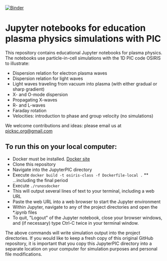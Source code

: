 [![Binder](https://mybinder.org/badge.svg)](https://mybinder.org/v2/gh/UCLA-Plasma-Simulation-Group/JupyterPIC/master)

# Jupyter notebooks for education plasma physics simulations with PIC

This repository contains educational Jupyter notebooks for plasma physics.  The notebooks use particle-in-cell simulations with the 1D PIC code OSIRIS to illustrate:
* Dispersion relation for electron plasma waves
* Dispersion relation for light waves
* Light waves traveling from vacuum into plasma (with either gradual or sharp gradient)
* X- and O-mode dispersion
* Propagating X-waves
* R- and L-waves
* Faraday rotation
* Velocities:  introduction to phase and group velocity (no simulations)

We welcome contributions and ideas:  please email us at picksc.org@gmail.com

## To run this on your local computer:

* Docker must be installed. [Docker site](https://www.docker.com/)
* Clone this repository
* Navigate into the JupyterPIC directory
* Execute `docker build -t osiris-class -f Dockerfile-local .`
** ...including the final period
* Execute `./runosdocker`
* This will output several lines of text to your terminal, including a web URL
* Paste the web URL into a web browser to start the Jupyter environment
* Within Jupyter, navigate to any of the project directories and open the *.ipynb files
* To quit, "Logout" of the Jupyter notebook, close your browser windows, and (if necessary) type Ctrl-C twice in your terminal window.

The above commands will write simulation output into the project directories.  If you would like to keep a fresh copy of this original GitHub repository, it is important that you copy this JupyterPIC directory into a separate location on your computer for simulation purposes and personal file modifications.

